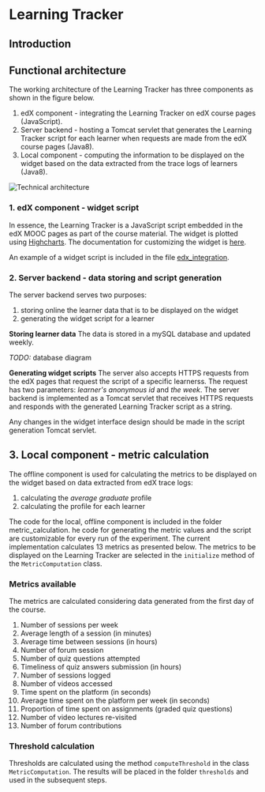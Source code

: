 # Learning Tracker

## Introduction

## Functional architecture

The working architecture of the Learning Tracker has three components as shown in the figure below.

1. edX component - integrating the Learning Tracker on edX course pages (JavaScript).
2. Server backend - hosting a Tomcat servlet that generates the Learning Tracker script for each learner when requests are made from the edX course pages (Java8).
3. Local component - computing the information to be displayed on the widget based on the data extracted from the trace logs of learners (Java8).


![Technical architecture](images/LT_working_architecture.png)

### 1. edX component - widget script
In essence, the Learning Tracker is a JavaScript script embedded in the edX MOOC pages as part of the course material. The widget is plotted using [Highcharts](highcharts.com). The documentation for customizing the widget is [here](http://api.highcharts.com/highcharts).

An example of a widget script is included in the file [edx_integration](https://github.com/ioanajivet/LearningTracker/blob/master/edx_integration).

### 2. Server backend - data storing and script generation
The server backend serves two purposes:

1. storing online the learner data that is to be displayed on the widget
2. generating the widget script for a learner

**Storing learner data**
The data is stored in a mySQL database and updated weekly. 

_TODO:_ database diagram 

**Generating widget scripts**
The server also accepts HTTPS requests from the edX pages that request the script of a specific learnerss. The request has two parameters: _learner's anonymous id_ and _the week_. The server backend is implemented as a Tomcat servlet that receives HTTPS requests and responds with the generated Learning Tracker script as a string. 

Any changes in the widget interface design should be made in the script generation Tomcat servlet.

## 3. Local component - metric calculation

The offline component is used for calculating the metrics to be displayed on the widget based on data extracted from edX trace logs:

1. calculating the _average graduate_ profile
2. calculating the profile for each learner

The code for the local, offline component is included in the folder metric_calculation. he code for generating the metric values and the script are customizable for every run of the experiment. The current implementation calculates 13 metrics as presented below. The metrics to be displayed on the Learning Tracker are selected in the `initialize` method of the `MetricComputation` class.  

### Metrics available
The metrics are calculated considering data generated from the first day of the course.

1. Number of sessions per week
2. Average length of a session (in minutes)
3. Average time between sessions (in hours)
4. Number of forum session
5. Number of quiz questions attempted
6. Timeliness of quiz answers submission (in hours)
7. Number of sessions logged
8. Number of videos accessed
9. Time spent on the platform (in seconds)
10. Average time spent on the platform per week (in seconds)
11. Proportion of time spent on assignments (graded quiz questions)
12. Number of video lectures re-visited
13. Number of forum contributions

### Threshold calculation

Thresholds are calculated using the method `computeThreshold` in the class `MetricComputation`. The results will be placed in the folder `thresholds` and used in the subsequent steps.

